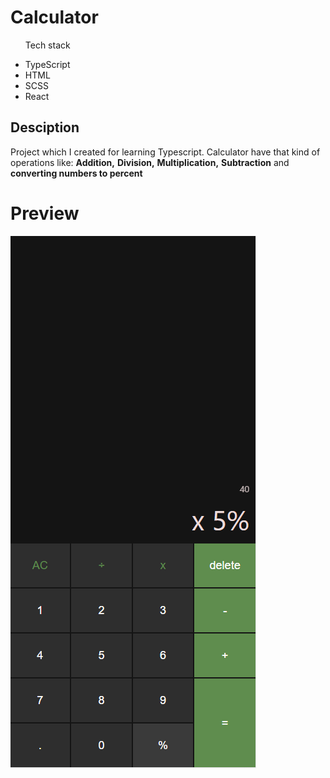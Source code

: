 <h1>Calculator</h1>

<ul>
    <p>Tech stack</p>
    <li>TypeScript</li>
    <li>HTML</li>
    <li>SCSS</li>
    <li>React</li>
</ul>

<h2>Desciption</h2>
<p>Project which I created for learning Typescript. Calculator have that kind of operations like: <strong>Addition,</strong> <strong>Division,</strong> <strong>Multiplication,</strong> <strong>Subtraction</strong> and <strong>converting numbers to percent</strong></p>

# Preview

<img src="./app-picture.PNG" alt="app previwe"/>
